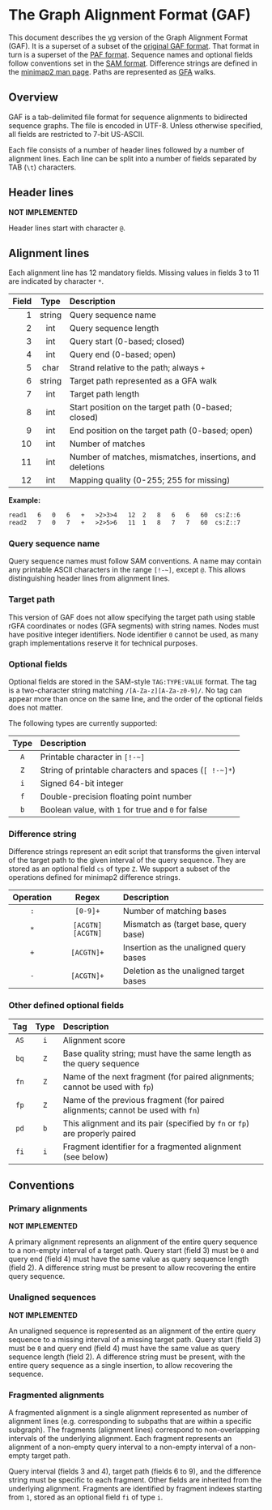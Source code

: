 # The Graph Alignment Format (GAF)

This document describes the [vg](https://github.com/vgteam/vg) version of the Graph Alignment Format (GAF).
It is a superset of a subset of the [original GAF format](https://github.com/lh3/gfatools/blob/master/doc/rGFA.md).
That format in turn is a superset of the [PAF format](https://github.com/lh3/miniasm/blob/master/PAF.md).
Sequence names and optional fields follow conventions set in the [SAM format](https://samtools.github.io/hts-specs/SAMv1.pdf).
Difference strings are defined in the [minimap2 man page](https://lh3.github.io/minimap2/minimap2.html).
Paths are represented as [GFA](https://gfa-spec.github.io/GFA-spec/GFA1.html) walks.

## Overview

GAF is a tab-delimited file format for sequence alignments to bidirected sequence graphs.
The file is encoded in UTF-8.
Unless otherwise specified, all fields are restricted to 7-bit US-ASCII.

Each file consists of a number of header lines followed by a number of alignment lines.
Each line can be split into a number of fields separated by TAB (`\t`) characters.

## Header lines

**NOT IMPLEMENTED**

Header lines start with character `@`.

## Alignment lines

Each alignment line has 12 mandatory fields.
Missing values in fields 3 to 11 are indicated by character `*`.

|Field|Type  |Description|
|----:|:----:|:----------|
|1    |string|Query sequence name|
|2    |int   |Query sequence length|
|3    |int   |Query start (0-based; closed)|
|4    |int   |Query end (0-based; open)|
|5    |char  |Strand relative to the path; always `+`|
|6    |string|Target path represented as a GFA walk|
|7    |int   |Target path length|
|8    |int   |Start position on the target path (0-based; closed)|
|9    |int   |End position on the target path (0-based; open)|
|10   |int   |Number of matches|
|11   |int   |Number of matches, mismatches, insertions, and deletions|
|12   |int   |Mapping quality (0-255; 255 for missing)|

**Example:**
```txt
read1   6   0   6   +   >2>3>4   12  2   8   6   6   60  cs:Z::6
read2   7   0   7   +   >2>5>6   11  1   8   7   7   60  cs:Z::7
```

### Query sequence name

Query sequence names must follow SAM conventions.
A name may contain any printable ASCII characters in the range `[!-~]`, except `@`.
This allows distinguishing header lines from alignment lines.

### Target path

This version of GAF does not allow specifying the target path using stable rGFA coordinates or nodes (GFA segments) with string names.
Nodes must have positive integer identifiers.
Node identifier `0` cannot be used, as many graph implementations reserve it for technical purposes.

### Optional fields

Optional fields are stored in the SAM-style `TAG:TYPE:VALUE` format.
The tag is a two-character string matching `/[A-Za-z][A-Za-z0-9]/`.
No tag can appear more than once on the same line, and the order of the optional fields does not matter.

The following types are currently supported:

|Type|Description|
|:--:|:----------|
|`A` |Printable character in `[!-~]`|
|`Z` |String of printable characters and spaces (`[ !-~]*`)|
|`i` |Signed 64-bit integer|
|`f` |Double-precision floating point number|
|`b` |Boolean value, with `1` for true and `0` for false|

### Difference string

Difference strings represent an edit script that transforms the given interval of the target path to the given interval of the query sequence.
They are stored as an optional field `cs` of type `Z`.
We support a subset of the operations defined for minimap2 difference strings.

|Operation|Regex   |Description|
|:-------:|:------:|:----------|
|`:`      |`[0-9]+`|Number of matching bases|
|`*`      |`[ACGTN][ACGTN]`|Mismatch as (target base, query base)|
|`+`      |`[ACGTN]+`|Insertion as the unaligned query bases|
|`-`      |`[ACGTN]+`|Deletion as the unaligned target bases|

### Other defined optional fields

|Tag |Type|Description|
|:--:|:--:|:----------|
|`AS`|`i` |Alignment score|
|`bq`|`Z` |Base quality string; must have the same length as the query sequence|
|`fn`|`Z` |Name of the next fragment (for paired alignments; cannot be used with `fp`)|
|`fp`|`Z` |Name of the previous fragment (for paired alignments; cannot be used with `fn`)|
|`pd`|`b` |This alignment and its pair (specified by `fn` or `fp`) are properly paired|
|`fi`|`i` |Fragment identifier for a fragmented alignment (see below)|

## Conventions

### Primary alignments

**NOT IMPLEMENTED**

A primary alignment represents an alignment of the entire query sequence to a non-empty interval of a target path.
Query start (field 3) must be `0` and query end (field 4) must have the same value as query sequence length (field 2).
A difference string must be present to allow recovering the entire query sequence.

### Unaligned sequences

**NOT IMPLEMENTED**

An unaligned sequence is represented as an alignment of the entire query sequence to a missing interval of a missing target path.
Query start (field 3) must be `0` and query end (field 4) must have the same value as query sequence length (field 2).
A difference string must be present, with the entire query sequence as a single insertion, to allow recovering the sequence.

### Fragmented alignments

A fragmented alignment is a single alignment represented as number of alignment lines (e.g. corresponding to subpaths that are within a specific subgraph).
The fragments (alignment lines) correspond to non-overlapping intervals of the underlying alignment.
Each fragment represents an alignment of a non-empty query interval to a non-empty interval of a non-empty target path.

Query interval (fields 3 and 4), target path (fields 6 to 9), and the difference string must be specific to each fragment.
Other fields are inherited from the underlying alignment.
Fragments are identified by fragment indexes starting from `1`, stored as an optional field `fi` of type `i`.
